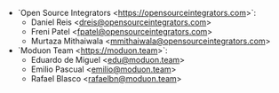 - \`Open Source Integrators \<<https://opensourceintegrators.com>\>\`:
  - Daniel Reis \<<dreis@opensourceintegrators.com>\>
  - Freni Patel \<<fpatel@opensourceintegrators.com>\>
  - Murtaza Mithaiwala \<<mmithaiwala@opensourceintegrators.com>\>
- \`Moduon Team \<<https://moduon.team>\>\`:
  - Eduardo de Miguel \<<edu@moduon.team>\>
  - Emilio Pascual \<<emilio@moduon.team>\>
  - Rafael Blasco \<<rafaelbn@moduon.team>\>
